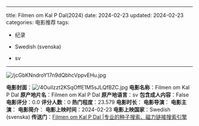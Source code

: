 
---
title: Filmen om Kal P Dal(2024)
date: 2024-02-23
updated: 2024-02-23
categories: 电影推荐
tags:

- 纪录

- Swedish (svenska)
- sv
---

<img src="https://image.tmdb.org/t/p/original/jcGbKNndroY17n9dQbhcVppvEHu.jpg" alt="/jcGbKNndroY17n9dQbhcVppvEHu.jpg" title="/jcGbKNndroY17n9dQbhcVppvEHu.jpg">

**电影封面**：<img src="https://image.tmdb.org/t/p/w200/4OuiIzzt2KSqOffE1M5sJLQfBZC.jpg" alt="/4OuiIzzt2KSqOffE1M5sJLQfBZC.jpg" title="/4OuiIzzt2KSqOffE1M5sJLQfBZC.jpg">
**电影名称**：Filmen om Kal P Dal
**原产地片名**：Filmen om Kal P Dal
**原产地语言**：sv
**包含成人内容**：False
**电影评分**：0.0
**评分人数**：0
**热门程度**：23.579
**电影时长**：
**电影导演**：
**电影主演**：
**电影简介**：
**电影上映时间**：2024-02-23
**电影上映国家**：Swedish (svenska)
**传送门**：[Filmen om Kal P Dal |专业的种子搜索、磁力链接搜索引擎](https://movie.amd794.com:2083/?search=Filmen%20om%20Kal%20P%20Dal&ordering=&mode=match_phrase&page_size=10&page=1)

